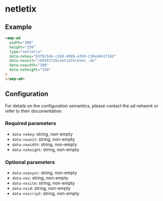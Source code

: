 <!---
Copyright 2016 The AMP HTML Authors. All Rights Reserved.

Licensed under the Apache License, Version 2.0 (the "License");
you may not use this file except in compliance with the License.
You may obtain a copy of the License at

      http://www.apache.org/licenses/LICENSE-2.0

Unless required by applicable law or agreed to in writing, software
distributed under the License is distributed on an "AS-IS" BASIS,
WITHOUT WARRANTIES OR CONDITIONS OF ANY KIND, either express or implied.
See the License for the specific language governing permissions and
limitations under the License.
-->

# netletix

## Example

```html
<amp-ad
  width="300"
  height="250"
  type="netletix"
  data-nxkey="b5f0c5d4-c2b8-4989-a7b9-130ad4417102"
  data-nxunit="/60343726/netzathleten_.de"
  data-nxwidth="300"
  data-nxheight="250"
>
</amp-ad>
```

## Configuration

For details on the configuration semantics, please contact the ad network or
refer to their documentation.

### Required parameters

- `data-nxkey`: string, non-empty
- `data-nxunit`: string, non-empty
- `data-nxwidth`: string, non-empty
- `data-nxheight`: string, non-empty

### Optional parameters

- `data-nxasync`: string, non-empty
- `data-nxv`: string, non-empty
- `data-nxsite`: string, non-empty
- `data-nxid`: string, non-empty
- `data-nxscript`: string, non-empty
